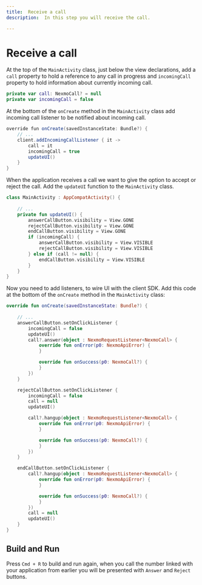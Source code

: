 ```yaml
---
title:  Receive a call
description:  In this step you will receive the call.

---
```


Receive a call
==============

At the top of the `MainActivity` class, just below the view declarations, add a `call` property to hold a reference to any call in progress and `incomingCall` property to hold information about currently incoming call.

```kotlin
private var call: NexmoCall? = null
private var incomingCall = false
```

At the bottom of the `onCreate` method in the `MainActivity` class add incoming call listener to be notified about incoming call.

```java
override fun onCreate(savedInstanceState: Bundle?) {
    // ...
    client.addIncomingCallListener { it ->
        call = it
        incomingCall = true
        updateUI()
    }
}
```

When the application receives a call we want to give the option to accept or reject the call. Add the `updateUI` function to the `MainActivity` class.

```kotlin
class MainActivity : AppCompatActivity() {
    
    // ...
    private fun updateUI() {
        answerCallButton.visibility = View.GONE
        rejectCallButton.visibility = View.GONE
        endCallButton.visibility = View.GONE
        if (incomingCall) {
            answerCallButton.visibility = View.VISIBLE
            rejectCallButton.visibility = View.VISIBLE
        } else if (call != null) {
            endCallButton.visibility = View.VISIBLE
        }
    }
}
```

Now you need to add listeners, to wire UI with the client SDK. Add this code at the bottom of the `onCreate` method in the `MainActivity` class:

```kotlin
override fun onCreate(savedInstanceState: Bundle?) {
        
    // ...
    answerCallButton.setOnClickListener {
        incomingCall = false
        updateUI()
        call?.answer(object : NexmoRequestListener<NexmoCall> {
            override fun onError(p0: NexmoApiError) {
            }

            override fun onSuccess(p0: NexmoCall?) {
            }
        })
    }

    rejectCallButton.setOnClickListener {
        incomingCall = false
        call = null
        updateUI()

        call?.hangup(object : NexmoRequestListener<NexmoCall> {
            override fun onError(p0: NexmoApiError) {
            }

            override fun onSuccess(p0: NexmoCall?) {
            }
        })
    }

    endCallButton.setOnClickListener {
        call?.hangup(object : NexmoRequestListener<NexmoCall> {
            override fun onError(p0: NexmoApiError) {
            }

            override fun onSuccess(p0: NexmoCall?) {
            }
        })
        call = null
        updateUI()
    }
}      
```

Build and Run
-------------

Press `Cmd + R` to build and run again, when you call the number linked with your application from earlier you will be presented with `Answer` and `Reject` buttons.

